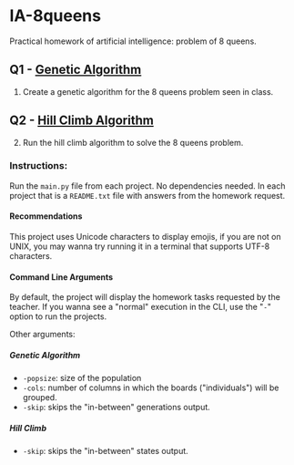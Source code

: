 # IA-8queens
Practical homework of artificial intelligence: problem of 8 queens.

## Q1 - [Genetic Algorithm](./q1-genetic-algorithm/)

1. Create a genetic algorithm for the 8 queens problem seen in class.

## Q2 - [Hill Climb Algorithm](./q2-hill-climb/)

2. Run the hill climb algorithm to solve the 8 queens problem.

### Instructions:

Run the `main.py` file from each project. No dependencies needed.
In each project that is a `README.txt` file with answers from the homework request.

#### Recommendations

This project uses Unicode characters to display emojis, if you are not on UNIX, you may wanna try
running it in a terminal that supports UTF-8 characters.

#### Command Line Arguments

By default, the project will display the homework tasks requested by the teacher. If you wanna see
a "normal" execution in the CLI, use the "`-`" option to run the projects.

Other arguments:

##### Genetic Algorithm

- `-popsize`: size of the population
- `-cols`: number of columns in which the boards ("individuals") will be grouped.
- `-skip`: skips the "in-between" generations output.

##### Hill Climb

- `-skip`: skips the "in-between" states output.
